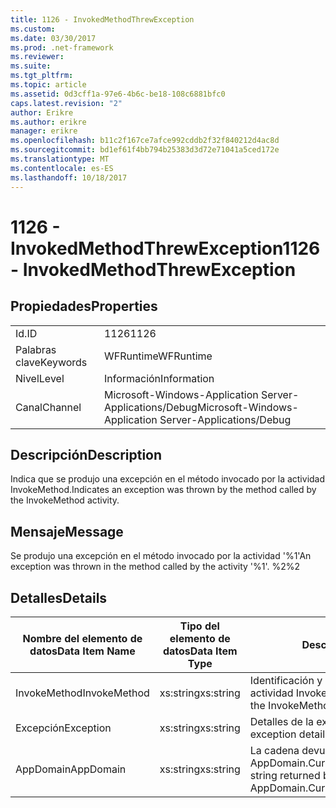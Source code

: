```yaml
---
title: 1126 - InvokedMethodThrewException
ms.custom: 
ms.date: 03/30/2017
ms.prod: .net-framework
ms.reviewer: 
ms.suite: 
ms.tgt_pltfrm: 
ms.topic: article
ms.assetid: 0d3cff1a-97e6-4b6c-be18-108c6881bfc0
caps.latest.revision: "2"
author: Erikre
ms.author: erikre
manager: erikre
ms.openlocfilehash: b11c2f167ce7afce992cddb2f32f840212d4ac8d
ms.sourcegitcommit: bd1ef61f4bb794b25383d3d72e71041a5ced172e
ms.translationtype: MT
ms.contentlocale: es-ES
ms.lasthandoff: 10/18/2017
---
```

# <a name="1126---invokedmethodthrewexception"></a><span data-ttu-id="f2336-102">1126 - InvokedMethodThrewException</span><span class="sxs-lookup"><span data-stu-id="f2336-102">1126 - InvokedMethodThrewException</span></span>
## <a name="properties"></a><span data-ttu-id="f2336-103">Propiedades</span><span class="sxs-lookup"><span data-stu-id="f2336-103">Properties</span></span>  
  
|||  
|-|-|  
|<span data-ttu-id="f2336-104">Id.</span><span class="sxs-lookup"><span data-stu-id="f2336-104">ID</span></span>|<span data-ttu-id="f2336-105">1126</span><span class="sxs-lookup"><span data-stu-id="f2336-105">1126</span></span>|  
|<span data-ttu-id="f2336-106">Palabras clave</span><span class="sxs-lookup"><span data-stu-id="f2336-106">Keywords</span></span>|<span data-ttu-id="f2336-107">WFRuntime</span><span class="sxs-lookup"><span data-stu-id="f2336-107">WFRuntime</span></span>|  
|<span data-ttu-id="f2336-108">Nivel</span><span class="sxs-lookup"><span data-stu-id="f2336-108">Level</span></span>|<span data-ttu-id="f2336-109">Información</span><span class="sxs-lookup"><span data-stu-id="f2336-109">Information</span></span>|  
|<span data-ttu-id="f2336-110">Canal</span><span class="sxs-lookup"><span data-stu-id="f2336-110">Channel</span></span>|<span data-ttu-id="f2336-111">Microsoft-Windows-Application Server-Applications/Debug</span><span class="sxs-lookup"><span data-stu-id="f2336-111">Microsoft-Windows-Application Server-Applications/Debug</span></span>|  
  
## <a name="description"></a><span data-ttu-id="f2336-112">Descripción</span><span class="sxs-lookup"><span data-stu-id="f2336-112">Description</span></span>  
 <span data-ttu-id="f2336-113">Indica que se produjo una excepción en el método invocado por la actividad InvokeMethod.</span><span class="sxs-lookup"><span data-stu-id="f2336-113">Indicates an exception was thrown by the method called by the InvokeMethod activity.</span></span>  
  
## <a name="message"></a><span data-ttu-id="f2336-114">Mensaje</span><span class="sxs-lookup"><span data-stu-id="f2336-114">Message</span></span>  
 <span data-ttu-id="f2336-115">Se produjo una excepción en el método invocado por la actividad '%1'</span><span class="sxs-lookup"><span data-stu-id="f2336-115">An exception was thrown in the method called by the activity '%1'.</span></span> <span data-ttu-id="f2336-116">%2</span><span class="sxs-lookup"><span data-stu-id="f2336-116">%2</span></span>  
  
## <a name="details"></a><span data-ttu-id="f2336-117">Detalles</span><span class="sxs-lookup"><span data-stu-id="f2336-117">Details</span></span>  
  
|<span data-ttu-id="f2336-118">Nombre del elemento de datos</span><span class="sxs-lookup"><span data-stu-id="f2336-118">Data Item Name</span></span>|<span data-ttu-id="f2336-119">Tipo del elemento de datos</span><span class="sxs-lookup"><span data-stu-id="f2336-119">Data Item Type</span></span>|<span data-ttu-id="f2336-120">Descripción</span><span class="sxs-lookup"><span data-stu-id="f2336-120">Description</span></span>|  
|--------------------|--------------------|-----------------|  
|<span data-ttu-id="f2336-121">InvokeMethod</span><span class="sxs-lookup"><span data-stu-id="f2336-121">InvokeMethod</span></span>|<span data-ttu-id="f2336-122">xs:string</span><span class="sxs-lookup"><span data-stu-id="f2336-122">xs:string</span></span>|<span data-ttu-id="f2336-123">Identificación y nombre para mostrar de la actividad InvokeMethod.</span><span class="sxs-lookup"><span data-stu-id="f2336-123">The display name of the InvokeMethod activity.</span></span>|  
|<span data-ttu-id="f2336-124">Excepción</span><span class="sxs-lookup"><span data-stu-id="f2336-124">Exception</span></span>|<span data-ttu-id="f2336-125">xs:string</span><span class="sxs-lookup"><span data-stu-id="f2336-125">xs:string</span></span>|<span data-ttu-id="f2336-126">Detalles de la excepción para la excepción</span><span class="sxs-lookup"><span data-stu-id="f2336-126">The exception details for the exception</span></span>|  
|<span data-ttu-id="f2336-127">AppDomain</span><span class="sxs-lookup"><span data-stu-id="f2336-127">AppDomain</span></span>|<span data-ttu-id="f2336-128">xs:string</span><span class="sxs-lookup"><span data-stu-id="f2336-128">xs:string</span></span>|<span data-ttu-id="f2336-129">La cadena devuelta por AppDomain.CurrentDomain.FriendlyName.</span><span class="sxs-lookup"><span data-stu-id="f2336-129">The string returned by AppDomain.CurrentDomain.FriendlyName.</span></span>|
